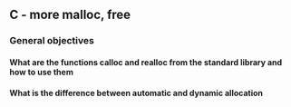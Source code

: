 ## C - more malloc, free

### General objectives
#### What are the functions calloc and realloc from the standard library and how to use them
#### What is the difference between automatic and dynamic allocation
